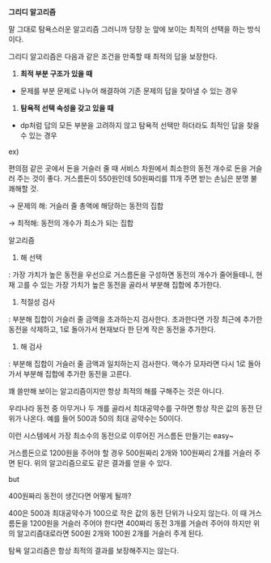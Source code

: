 
**그리디 알고리즘**

말 그대로 탐욕스러운 알고리즘 그러니까 당장 눈 앞에 보이는 최적의 선택을 하는 방식이다.

그리디 알고리즘은 다음과 같은 조건을 만족할 때 최적의 답을 보장한다.

1. **최적 부분 구조가 있을 때**
- 문제를 부분 문제로 나누어 해결하여 기존 문제의 답을 찾아낼 수 있는 경우

1. **탐욕적 선택 속성을 갖고 있을 때**
- dp처럼 답의 모든 부분을 고려하지 않고 탐욕적 선택만 하더라도 최적인 답을 찾을 수 있는 경우

ex)

편의점 같은 곳에서 돈을 거슬러 줄 때 서비스 차원에서 최소한의 동전 개수로 돈을 거슬러 주는 것이 좋다. 거스름돈이 550원인데 50원짜리를 11개 주면 받는 손님은 분명 불쾌해할 것.

→ 문제의 해: 거슬러 줄 총액에 해당하는 동전의 집합

→ 최적해: 동전의 개수가 최소가 되는 집합

알고리즘

1. 해 선택

: 가장 가치가 높은 동전을 우선으로 거스름돈을 구성하면 동전의 개수가 줄어들테니, 현재 고를 수 있는 가장 가치가 높은 동전을 골라서 부분해 집합에 추가한다.

1. 적절성 검사

: 부분해 집합이 거슬러 줄 금액을 초과하는지 검사한다. 초과한다면 가장 최근에 추가한 동전을 삭제하고, 1로 돌아가서 현재보다 한 단계 작은 동전을 추가한다.

1. 해 검사

: 부분해 집합이 거슬러 줄 금액과 일치하는지 검사한다. 액수가 모자라면 다시 1로 돌아가서 부분해 집합에 추가한 동전을 고른다. 

꽤 쓸만해 보이는 알고리즘이지만 항상 최적의 해를 구해주는 것은 아니다. 

우리나라 동전 중 아무거나 두 개를 골라서 최대공약수를 구하면 항상 작은 값의 동전 단위가 나온다. 예를 들어 500과 50의 최대 공약수는 50이다. 

이런 시스템에서 가장 최소수의 동전으로 이루어진 거스름돈 만들기는 easy~

거스름돈으로 1200원을 주어야 할 경우 500원짜리 2개와 100원짜리 2개를 거슬러 주면 된다. 위의 알고리즘으로도 같은 결과를 얻을 수 있다.

but

400원짜리 동전이 생긴다면 어떻게 될까? 

400은 500과 최대공약수가 100으로 작은 값의 동전 단위가 나오지 않는다. 이 때 거스름돈을 1200원을 거슬러 주어야 한다면 400짜리 동전 3개를 거슬러 주어야 하지만 위의 알고리즘대로라면 500원 2개와 100원 2개를 거슬러 주게 된다. 

탐욕 알고리즘은 항상 최적의 결과를 보장해주지는 않는다.
